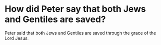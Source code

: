 # How did Peter say that both Jews and Gentiles are saved?

Peter said that both Jews and Gentiles are saved through the grace of the Lord Jesus.
